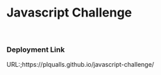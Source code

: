 <h1> Javascript Challenge</h1>
<br>
<h3> Deployment Link</h3>
URL:;https://plqualls.github.io/javascript-challenge/